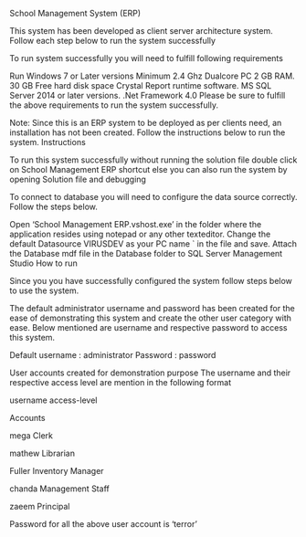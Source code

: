 School Management System (ERP)

This system has been developed as client server architecture system. Follow each step below to run the system successfully

To run system successfully you will need to fulfill following requirements

Run Windows 7 or Later versions
Minimum 2.4 Ghz Dualcore PC
2 GB RAM.
30 GB Free hard disk space
Crystal Report runtime software.
MS SQL Server 2014 or later versions.
.Net Framework 4.0
Please be sure to fulfill the above requirements to run the system successfully.

Note: Since this is an ERP system to be deployed as per clients need, an installation has not been created. Follow the instructions below to run the system.
Instructions

To run this system successfully without running the solution file double click on School Management ERP shortcut else you can also run the system by opening Solution file and debugging

To connect to database you will need to configure the data source correctly. Follow the steps below.

Open ‘School Management ERP.vshost.exe’ in the folder where the application resides using notepad or any other texteditor.
Change the default Datasource VIRUSDEV as your PC name 
` in the file and save.
Attach the Database mdf file in the Database folder to SQL Server Management Studio
How to run

Since you you have successfully configured the system follow steps below to use the system.

The default administrator username and password has been created for the ease of demonstrating this system and create the other user category with ease. Below mentioned are username and respective password to access this system.

Default username : administrator 
Password : password

User accounts created for demonstration purpose
The username and their respective access level are mention in the following format

username 
access-level

Accounts

mega 
Clerk

mathew 
Librarian

Fuller 
Inventory Manager

chanda 
Management Staff

zaeem 
Principal

Password for all the above user account is ‘terror’

